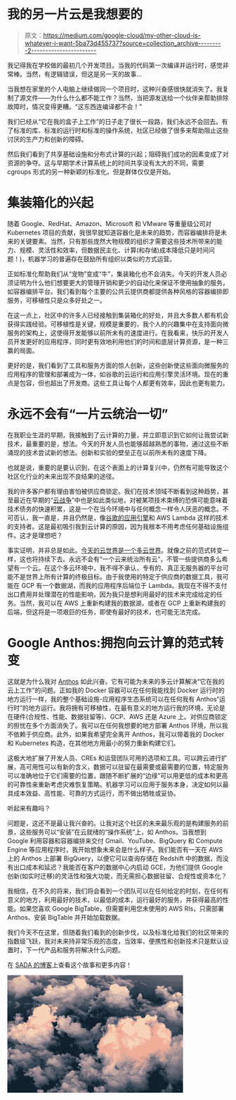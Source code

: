 # 我的另一片云是我想要的

> 原文：<https://medium.com/google-cloud/my-other-cloud-is-whatever-i-want-5ba73d455737?source=collection_archive---------2----------------------->

我记得我在学校做的最初几个开发项目。当我的代码第一次编译并运行时，感觉非常棒。当然，有逻辑错误，但这是另一天的故事…

当我想在家里的个人电脑上继续做同一个项目时，这种兴奋感很快就消失了。我复制了源文件——为什么什么都不能工作？当然，当把源发送给一个伙伴来帮助排除故障时，情况变得更糟。“这东西连编译都不会！”

我们已经从“它在我的盒子上工作”的日子走了很长一段路，我们永远不会回去。有了标准的库、标准的运行时和标准的操作系统，社区已经做了很多来帮助阻止这些讨厌的生产力和创新的障碍。

然后我们看到了共享基础设施和分布式计算的兴起；阻碍我们成功的因素变成了对资源的争夺。这与早期学术计算系统上的时间共享没有太大的不同，需要 cgroups 形式的另一种新颖的标准化。但是群体仅仅是开始。

# 集装箱化的兴起

随着 Google、RedHat、Amazon、Microsoft 和 VMware 等重量级公司对 Kubernetes 项目的贡献，我很早就知道容器化是未来的趋势，而容器编排将是未来的关键要素。当然，只有那些庞然大物规模的组织才需要这些技术所带来的能力、规模、灵活性和效率，但数据民主化、计算(和存储)成本降低只是时间问题！)，机器学习的普遍存在鼓励所有组织以类似的方式运营。

正如标准化帮助我们从“宠物”变成“牛”，集装箱化也不会消失。今天的开发人员必须证明为什么他们想要更大的管理开销和更少的自动化来保证不使用抽象的服务，如容器编排平台。我们看到每个主要的公共云提供商都提供各种风格的容器编排即服务，可移植性只是众多好处之一。

在这一点上，社区中的许多人已经接触到集装箱化的好处，并且大多数人都有机会获得实践经验。可移植性是关键，规模是重要的，我个人的兴趣集中在支持面向微服务的架构上，这使得开发能够以前所未有的速度进行。在我看来，快乐的开发人员开发更好的应用程序，同时更有效地利用他们的时间和底层计算资源，是一种三赢的局面。

更好的是，我们看到了工具和服务方面的惊人创新，这些创新使这些面向微服务的应用程序的管理和部署成为一体，如谷歌的云运行和应用引擎灵活环境。现在的重点是包容，但也超出了开发商。这些工具让每个人都更有效率，因此也更有能力。

# 永远不会有“一片云统治一切”

在我职业生涯的早期，我接触到了云计算的力量，并立即意识到它如何让我尝试新技术，最重要的是，想法。今天的开发人员也能够超越熟悉的事物，通过这些不断涌现的技术尝试新的想法。创新和实验的壁垒正在以前所未有的速度下降。

也就是说，重要的是要认识到，在这个表面上的计算复兴中，仍然有可能导致这个社区化行业的未来出现不良结果的途径。

我的许多客户都有理由害怕被供应商锁定。我们在技术领域不断看到这种趋势，甚至最近在早期的“[云战争](https://www.wsj.com/articles/a-price-war-erupts-in-cloud-services-1397604953)”中也是如此类似地，对被某项技术束缚的恐惧可能意味着技术债务的快速积累，这是一个在当今环境中与任何概念一样令人厌恶的概念。不可否认，我一直是，并且仍然是，像[谷歌的应用引擎](https://sada.com/blog/google-cloud/gcp/sada-helps-fun-gi-fine-tune-gcp/)和 AWS Lambda 这样的技术的支持者。这是最初吸引我到云计算的原因，因为我根本不用考虑任何基础设施组件。这才是理想吧？

事实证明，并非总是如此。[今天的云世界是一个多云世界](https://sada.com/blog/insights/5-trends-shaping-cloud-computing-in-2020/)。就像之前的范式转变一样，这也将持续下去。永远不会有“一个云来统治所有云”，不管一些提供商多么希望有一个云。在这个多云环境中，我不得不承认，专有的、真正无服务器的平台可能不是世界上所有计算的终极目标。由于我使用的特定于供应商的数据工具，我可能在 GCP 有一个数据湖，而我的应用程序后端位于 Lambda。我现在不得不支付出口费用并处理潜在的性能影响，因为我只是想利用最好的技术来完成给定的任务。当然，我可以在 AWS 上重新构建我的数据湖，或者在 GCP 上重新构建我的后端，但这将是一项艰巨的任务，即使有最好的技术，也可能无法完成。

# Google Anthos:拥抱向云计算的范式转变

这就是为什么我对 [Anthos](https://sada.com/cloud-solutions/google-cloud/anthos/) 如此兴奋。它有可能为未来的多云计算解决“它在我的云上工作”的问题。正如我的 Docker 容器可以在任何我能找到 Docker 运行时的地方运行一样，我的整个基础设施-应用程序生态系统可以在任何我有 Anthos“运行时”的地方运行。我将拥有可移植性，在最有意义的地方运行我的环境，无论是在硬件(合规性、性能、数据驻留等)、GCP、AWS 还是 Azure 上。对供应商锁定的担忧在多个方面消失了。我可以在任何我想要的地方部署 Anthos 环境，所以我不依赖于供应商。此外，如果我希望完全离开 Anthos，我可以带着我的 Docker 和 Kubernetes 构造，在其他地方用最小的努力重新构建它们。

这极大地扩展了开发人员、CREs 和运营团队可用的选项和工具。可以跨云进行扩展，高可用性可以有新的含义，数据可以驻留在最需要或最需要的位置，特定服务可以准确地位于它们需要的位置，跟随不断扩展的“边缘”可以用更低的成本和更高的可靠性来重新考虑灾难恢复策略。机器学习可以应用于服务本身，决定如何以最具成本效益、高性能、可靠的方式运行，而不做出牺牲或妥协。

听起来有趣吗？

问题是，这还不是最让我兴奋的。让我对这个社区的未来最乐观的是构建服务的前景，这些服务可以“安装”在云就绪的“操作系统”上，如 Anthos。当我想到 Google 利用容器和容器编排来交付 Gmail、YouTube、BigQuery 和 Compute Engine 等应用程序时，我开始想象未来会是什么样子。我们能否有一天在 AWS 上的 Anthos 上部署 BigQuery，以便它可以查询存储在 Redshift 中的数据，而没有出口成本和延迟？我能否在客户的数据中心内启动 GCE，为他们提供 Google 创新(如实时迁移)的灵活性和强大功能，而无需担心数据驻留、合规性或资本化？

我相信，在不久的将来，我们将会看到一个团队可以在任何给定的时刻，在任何有意义的地方，利用最好的技术，以最低的成本，运行最好的服务，并获得最高的性能。如果您喜欢 Google BigTable，但需要利用您未使用的 AWS RIs，只需部署 Anthos、安装 BigTable 并开始加载数据。

我们今天不在这里，但随着我们看到的创新步伐，以及标准化给我们的社区带来的指数级飞跃，我对未来持非常乐观的态度，当效率、便携性和创新技术只是默认设置时，下一代产品和服务将解决什么问题。

在 [SADA 的博客](https://sada.com/blog/google-cloud/anthos/with-google-anthos-my-other-cloud-is-whatever-i-want/)上查看这个故事和更多内容！

![](img/ba72ddffac82bc80f4567e0fadd8e405.png)